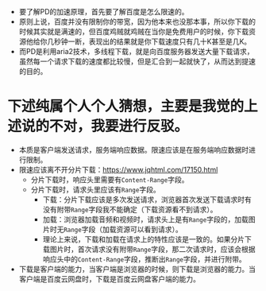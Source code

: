 * 要了解PD的加速原理，首先要了解百度是怎么限速的。
* 原则上说，百度并没有限制你的带宽，因为他本来也没那本事，所以你下载的时候其实就是满速的，但百度鸡贼就鸡贼在当你是免费用户的时候，你下载资源他给你几秒钟一断，表现出的结果就是你下载速度只有几十K甚至是几K。
* 而PD是利用aria2技术，多线程下载，就是向百度服务器发送大量下载请求，虽然每一个请求下载的速度都比较慢，但是汇合到一起就快了，从而达到提速的目的。

# 下述纯属个人个人猜想，主要是我觉的上述说的不对，我要进行反驳。
* 本质是客户端发送请求，服务端响应数据。限速应该是在服务端响应数据时进行限制。
* 限速应该离不开分片下载：https://www.jqhtml.com/17150.html
  - 分片下载时，响应头里需要有`Content-Range`字段。
  - 分片下载时，请求头里应该有`Range`字段。
    - 下载：分片下载应该是多次发送请求，浏览器首次发送下载请求时有没有附带`Range`字段我不能确定（下载资源看不到请求）。
    - 加载：浏览器加载音频和视频时，请求头上是有`Range`字段的，加载图片时无`Range`字段（加载资源可以看到请求）。
    - 理论上来说，下载和加载在请求上的特性应该是一致的。如果分片下载图片时，首次请求没有附带`Range`字段，那二次请求时，应该会根据响应头中的`Content-Range`字段，推断出`Range`字段，并进行附带。
* 下载是客户端的能力，当客户端是浏览器的时候，则下载是浏览器的能力。当客户端是百度云网盘时，下载是百度云网盘客户端的能力。
